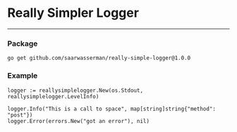 # Really Simpler Logger
------------

### Package
```
go get github.com/saarwasserman/really-simple-logger@1.0.0
```

### Example
```
logger := reallysimplelogger.New(os.Stdout, reallysimplelogger.LevelInfo)

logger.Info("This is a call to space", map[string]string{"method": "post"})
logger.Error(errors.New("got an error"), nil)
```
